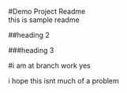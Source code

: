 #Demo Project Readme  
this is sample readme

##heading 2

###heading 3


#i am at branch work yes

i hope this isnt much of a problem
